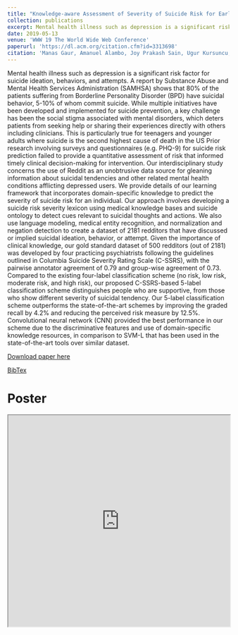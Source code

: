 ```yaml
---
title: "Knowledge-aware Assessment of Severity of Suicide Risk for Early Intervention"
collection: publications
excerpt: Mental health illness such as depression is a significant risk factor for suicide ideation, behaviors, and attempts. A report by Substance Abuse and Mental Health Services Administration (SAMHSA) shows that 80% of the patients suffering from Borderline Personality Disorder (BPD) have suicidal behavior, 5-10% of whom commit suicide. While multiple initiatives have been developed and implemented for suicide prevention, a key challenge has been the social stigma associated with mental disorders, which deters patients from seeking help or sharing their experiences directly with others including clinicians. This is particularly true for teenagers and younger adults where suicide is the second highest cause of death in the US Prior research involving surveys and questionnaires (e.g. PHQ-9) for suicide risk prediction failed to provide a quantitative assessment of risk that informed timely clinical decision-making for intervention. Our interdisciplinary study concerns the use of Reddit as an unobtrusive data source for gleaning information about suicidal tendencies and other related mental health conditions afflicting depressed users. We provide details of our learning framework that incorporates domain-specific knowledge to predict the severity of suicide risk for an individual. Our approach involves developing a suicide risk severity lexicon using medical knowledge bases and suicide ontology to detect cues relevant to suicidal thoughts and actions. We also use language modeling, medical entity recognition, and normalization and negation detection to create a dataset of 2181 redditors that have discussed or implied suicidal ideation, behavior, or attempt. Given the importance of clinical knowledge, our gold standard dataset of 500 redditors (out of 2181) was developed by four practicing psychiatrists following the guidelines outlined in Columbia Suicide Severity Rating Scale (C-SSRS), with the pairwise annotator agreement of 0.79 and group-wise agreement of 0.73. Compared to the existing four-label classification scheme (no risk, low risk, moderate risk, and high risk), our proposed C-SSRS-based 5-label classification scheme distinguishes people who are supportive, from those who show different severity of suicidal tendency. Our 5-label classification scheme outperforms the state-of-the-art schemes by improving the graded recall by 4.2% and reducing the perceived risk measure by 12.5%. Convolutional neural network (CNN) provided the best performance in our scheme due to the discriminative features and use of domain-specific knowledge resources, in comparison to SVM-L that has been used in the state-of-the-art tools over similar dataset.
date: 2019-05-13
venue: 'WWW 19 The World Wide Web Conference'
paperurl: 'https://dl.acm.org/citation.cfm?id=3313698'
citation: 'Manas Gaur, Amanuel Alambo, Joy Prakash Sain, Ugur Kursuncu, Krishnaprasad Thirunarayan, Ramakanth Kavuluru, Amit Sheth, Randy Welton, and Jyotishman Pathak. Knowledge-aware assessment of severity of suicide risk for early intervention. In The World Wide Web Conference, pp. 514-525. ACM, 2019.'
---
```


Mental health illness such as depression is a significant risk factor for suicide ideation, behaviors, and attempts. A report by Substance Abuse and Mental Health Services Administration (SAMHSA) shows that 80% of the patients suffering from Borderline Personality Disorder (BPD) have suicidal behavior, 5-10% of whom commit suicide. While multiple initiatives have been developed and implemented for suicide prevention, a key challenge has been the social stigma associated with mental disorders, which deters patients from seeking help or sharing their experiences directly with others including clinicians. This is particularly true for teenagers and younger adults where suicide is the second highest cause of death in the US Prior research involving surveys and questionnaires (e.g. PHQ-9) for suicide risk prediction failed to provide a quantitative assessment of risk that informed timely clinical decision-making for intervention. Our interdisciplinary study concerns the use of Reddit as an unobtrusive data source for gleaning information about suicidal tendencies and other related mental health conditions afflicting depressed users. We provide details of our learning framework that incorporates domain-specific knowledge to predict the severity of suicide risk for an individual. Our approach involves developing a suicide risk severity lexicon using medical knowledge bases and suicide ontology to detect cues relevant to suicidal thoughts and actions. We also use language modeling, medical entity recognition, and normalization and negation detection to create a dataset of 2181 redditors that have discussed or implied suicidal ideation, behavior, or attempt. Given the importance of clinical knowledge, our gold standard dataset of 500 redditors (out of 2181) was developed by four practicing psychiatrists following the guidelines outlined in Columbia Suicide Severity Rating Scale (C-SSRS), with the pairwise annotator agreement of 0.79 and group-wise agreement of 0.73. Compared to the existing four-label classification scheme (no risk, low risk, moderate risk, and high risk), our proposed C-SSRS-based 5-label classification scheme distinguishes people who are supportive, from those who show different severity of suicidal tendency. Our 5-label classification scheme outperforms the state-of-the-art schemes by improving the graded recall by 4.2% and reducing the perceived risk measure by 12.5%. Convolutional neural network (CNN) provided the best performance in our scheme due to the discriminative features and use of domain-specific knowledge resources, in comparison to SVM-L that has been used in the state-of-the-art tools over similar dataset.

[Download paper here](http://knoesis.org/sites/default/files/Suicide_Paper.pdf)

[BibTex](https://dl.acm.org/downformats.cfm?id=3313698&parent_id=3308558&expformat=bibtex)

# Poster

<iframe src="https://drive.google.com/file/d/1vea_R09nvY2hRAE_PSy0Ez-8EUY8n7pa/preview" width="100%" height="480"></iframe>
